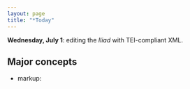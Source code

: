 ```yaml
---
layout: page
title: "*Today"
---
```



**Wednesday, July 1**: editing the *Iliad* with TEI-compliant XML.


##  Major concepts

- markup:
